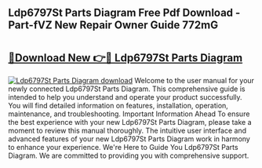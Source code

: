 ## Ldp6797St Parts Diagram Free Pdf Download - Part-fVZ New Repair Owner Guide 772mG

# <h2><a href="http://dfhklfr.blite.top/?on=Ldp6797St+Parts+Diagram">🔗Download New 👉🔴 Ldp6797St Parts Diagram</a></h2>

[![Ldp6797St Parts Diagram download](https://i.imgur.com/lujVjoI.png)](http://dfhklfr.blite.top/?on=Ldp6797St+Parts+Diagram)
Welcome to the user manual for your newly connected Ldp6797St Parts Diagram. This comprehensive guide is intended to help you understand and operate your product successfully. You will find detailed information on features, installation, operation, maintenance, and troubleshooting. Important Information Ahead To ensure the best experience with your new Ldp6797St Parts Diagram, please take a moment to review this manual thoroughly. The intuitive user interface and advanced features of your new Ldp6797St Parts Diagram work in harmony to enhance your experience. We're Here to Guide You Ldp6797St Parts Diagram. We are committed to providing you with comprehensive support.
